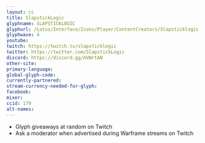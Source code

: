 ```yaml
---
layout: cc
title: SlapstickLogic
glyphname: SLAPSTICKLOGIC
glyphurl: /Lotus/Interface/Icons/Player/ContentCreators/Slapsticklogic.png
glyphwave: 4
youtube:
twitch: https://twitch.tv/slapsticklogic
twitter: https://twitter.com/SlapstickLogic
discord: https://discord.gg/mVWrtAN
other-site:
primary-language:
global-glyph-code:
currently-partnered:
stream-currency-needed-for-glyph:
facebook:
mixer:
ccid: 179
alt-names:
---
```

* Glyph giveaways at random on Twitch
* Ask a moderator when advertised during Warframe streams on Twitch
